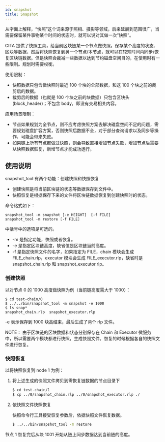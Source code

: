 ```yaml
---
id: snapshot
title: Snapshot
---
```

从字面上解释，“快照”这个词来源于照相、摄影等领域，后来延展到范围很广，当需要保留某件事物某个时间的状态时，就可以说对其做一次“快照”。

CITA 提供了快照工具，给当前区块链某一个节点做快照，保存某个高度的状态、区块等数据，然后将快照恢复到另一个节点/本节点，就可以在较短时间内同步/恢复区块链数据。但是快照会裁减一些数据以达到节约磁盘空间目的，在使用时有一些限制。规划时需要权衡。

使用限制：

- 快照数据只包含做快照时最近 100 个块的全部数据，和这 100 个块之前的裁剪后的数据。
- 裁剪后的数据（也就是 100 个块之前的块数据）只包含区块头 (block_header)；不包含 body，即没有交易相关内容。

应用场景限制：

- 节点如果规划为全节点，则不应考虑快照方案去解决磁盘空间不足的问题，需要规划磁盘扩容方案，否则快照后数据不全，对于部分查询请求以及同步等操作，可能会带来失败。
- 如果链上所有节点都做过快照，则会导致直接增加节点失败，增加节点后需要从快照数据恢复，新增节点才能成功运行。

## 使用说明

snapshot_tool 有两个功能：创建快照和快照恢复

- 创建快照是将当前区块链的状态等数据保存到文件中。
- 快照恢复是根据保存下来的文件将区块链数据恢复到创建快照时的状态。

命令格式如下：

    snapshot_tool -m snapshot [-e HEIGHT]  [-f FILE]
    snapshot_tool -m restore [-f FILE]
    

中括号中的选项是可选的。

- -m 是指定功能，快照或者恢复。
- -e 是指定区块链高度，缺省值是区块链当前高度。
- -f 是指定快照文件的名字，如果指定为 FILE，chain 模块会生成 FILE_chain.rlp，executor 模块会生成 FILE_executor.rlp，缺省时是 snapshot_chain.rlp 和 snapshot_executor.rlp。

### 创建快照

以对节点 0 的 1000 高度做快照为例（当前链高度需大于 1000）：

    $ cd test-chain/0
    $ ../../bin/snapshot_tool -m snapshot -e 1000
    $ ls snap*
    snapshot_chain.rlp  snapshot_executor.rlp
    

-e 表示保存到 1000 块高结束，最后生成了两个 rlp 文件。

NOTE： 由于区块链的区块数据和状态分别保存在 Chain 和 Executor 微服务中，所以需要两个模块都进行快照，生成快照文件，恢复的时候根据各自的快照文件进行恢复。

### 快照恢复

以将快照恢复到 node 1 为例：

1. 将上述生成的快照文件拷贝到需恢复链数据的节点目录下
    
    ```bash
    $ cd test-chain/1
    $ cp ../0/snapshot_chain.rlp ../0/snapshot_executor.rlp ./
    ```

2. 依快照文件快照恢复
    
    快照命令行工具接受恢复参数后，依据快照文件恢复数据。
    
    ```bash
    $ ../../bin/snapshot_tool -m restore
    ```

节点 1 恢复完后从块 1001 开始从链上同步数据达到当前链的高度。